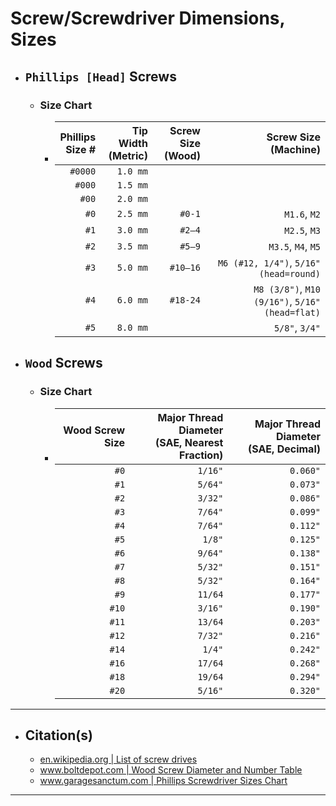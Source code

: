 <!-- https://github.com/mcavallo-git/Coding/blob/main/hardware/screws-screwdrivers/phillips-head_dimensions-sizes.md -->

# Screw/Screwdriver Dimensions, Sizes

- ## `Phillips [Head]` Screws
  - ### Size Chart
    - | Phillips<br />Size # | Tip Width<br />(Metric) |               Screw Size<br/>(Wood) |                        Screw Size<br/>(Machine) |
      | -------------------: | ----------------------: | ----------------------------------: | ----------------------------------------------: |
      |              `#0000` |                `1.0 mm` |                                     |                                                 |
      |               `#000` |                `1.5 mm` |                                     |                                                 |
      |                `#00` |                `2.0 mm` |                                     |                                                 |
      |                 `#0` |                `2.5 mm` |                              `#0-1` |                                    `M1.6`, `M2` |
      |                 `#1` |                `3.0 mm` |                              `#2–4` |                                    `M2.5`, `M3` |
      |                 `#2` |                `3.5 mm` |                              `#5–9` |                              `M3.5`, `M4`, `M5` |
      |                 `#3` |                `5.0 mm` |                          	`#10–16` |          `M6 (#12, 1/4")`, `5/16" (head=round)` |
      |                 `#4` |                `6.0 mm` |                            `#18-24` | `M8 (3/8")`, `M10 (9/16")`, `5/16" (head=flat)` |
      |                 `#5` |                `8.0 mm` |                                     |                                  `5/8"`, `3/4"` |

- ## `Wood` Screws
  - ### Size Chart
    - | Wood Screw Size | Major Thread Diameter<br />(SAE, Nearest Fraction) | Major Thread Diameter<br />(SAE, Decimal) |
      | --------------: | -------------------------------------------------: | ----------------------------------------: |
      |            `#0` |                                            `1/16"` |                                  `0.060"` |
      |            `#1` |                                            `5/64"` |                                  `0.073"` |
      |            `#2` |                                            `3/32"` |                                  `0.086"` |
      |            `#3` |                                            `7/64"` |                                  `0.099"` |
      |            `#4` |                                            `7/64"` |                                  `0.112"` |
      |            `#5` |                                            `1/8"`  |                                  `0.125"` |
      |            `#6` |                                            `9/64"` |                                  `0.138"` |
      |            `#7` |                                            `5/32"` |                                  `0.151"` |
      |            `#8` |                                            `5/32"` |                                  `0.164"` |
      |            `#9` |                                            `11/64` |                                  `0.177"` |
      |           `#10` |                                            `3/16"` |                                  `0.190"` |
      |           `#11` |                                            `13/64` |                                  `0.203"` |
      |           `#12` |                                            `7/32"` |                                  `0.216"` |
      |           `#14` |                                            `1/4"`  |                                  `0.242"` |
      |           `#16` |                                            `17/64` |                                  `0.268"` |
      |           `#18` |                                            `19/64` |                                  `0.294"` |
      |           `#20` |                                            `5/16"` |                                  `0.320"` |

***

- ## Citation(s)
  - [en.wikipedia.org | List of screw drives](https://en.wikipedia.org/wiki/List_of_screw_drives)
  - [www.boltdepot.com | Wood Screw Diameter and Number Table](https://www.boltdepot.com/fastener-information/wood-screws/Wood-Screw-Diameter.aspx)
  - [www.garagesanctum.com | Phillips Screwdriver Sizes Chart](https://www.garagesanctum.com/size-chart/screwdriver-sizes-chart/#ftoc-heading-4)

***

